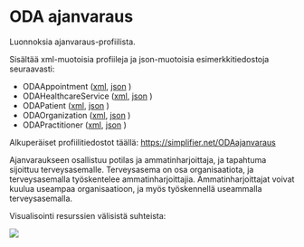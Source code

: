 
# ODA ajanvaraus

Luonnoksia ajanvaraus-profiilista.

Sisältää xml-muotoisia profiileja ja json-muotoisia esimerkkitiedostoja seuraavasti:

* ODAAppointment ([xml](ODAAppointment.xml), [json](ODAAppointment-example.json) )
* ODAHealthcareService  ([xml](ODAHealthcareService.xml), [json](ODAHealthcareService-example.json) )
* ODAPatient  ([xml](ODAPatient.xml), [json](ODAPatient-example.json) )
* ODAOrganization  ([xml](ODAOrganization.xml), [json](ODAOrganization-example.json) )
* ODAPractitioner  ([xml](ODAPractitioner.xml), [json](ODAPractitioner-example.json) )

Alkuperäiset profiilitiedostot täällä:
https://simplifier.net/ODAajanvaraus

Ajanvaraukseen osallistuu potilas ja ammatinharjoittaja, ja tapahtuma sijoittuu terveysasemalle. Terveysasema on osa organisaatiota, ja terveysasemalla työskentelee ammatinharjoittajia. Ammatinharjoittajat voivat kuulua useampaa organisaatioon, ja myös työskennellä useammalla terveysasemalla.

Visualisointi resurssien välisistä suhteista:

![](http://www.plantuml.com/plantuml/proxy?src=https://raw.githubusercontent.com/omahoito/rfc/master/ODA_ajanvaraus.plantuml?3) <!--- This generates a picture based on Resource.pantuml. To change the counter in the url above, i.e. deployment.md?13 -> deployment.md?14 --->
